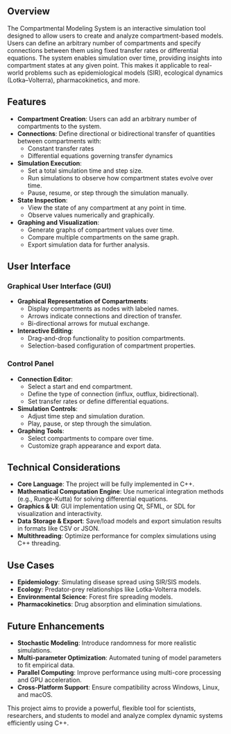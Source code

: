 ## Overview

The Compartmental Modeling System is an interactive simulation tool designed to allow users to create and analyze compartment-based models. Users can define an arbitrary number of compartments and specify connections between them using fixed transfer rates or differential equations. The system enables simulation over time, providing insights into compartment states at any given point. This makes it applicable to real-world problems such as epidemiological models (SIR), ecological dynamics (Lotka–Volterra), pharmacokinetics, and more.
## Features
- **Compartment Creation**: Users can add an arbitrary number of compartments to the system.
- **Connections**: Define directional or bidirectional transfer of quantities between compartments with:
    - Constant transfer rates
    - Differential equations governing transfer dynamics
- **Simulation Execution**:
    - Set a total simulation time and step size.
    - Run simulations to observe how compartment states evolve over time.
    - Pause, resume, or step through the simulation manually.
- **State Inspection**:
    - View the state of any compartment at any point in time.
    - Observe values numerically and graphically.
- **Graphing and Visualization**:
    - Generate graphs of compartment values over time.
    - Compare multiple compartments on the same graph.
    - Export simulation data for further analysis.
## User Interface
### Graphical User Interface (GUI)
- **Graphical Representation of Compartments**:
    - Display compartments as nodes with labeled names.
    - Arrows indicate connections and direction of transfer.
    - Bi-directional arrows for mutual exchange.
- **Interactive Editing**:
    - Drag-and-drop functionality to position compartments.
    - Selection-based configuration of compartment properties.
### Control Panel
- **Connection Editor**:
    - Select a start and end compartment.
    - Define the type of connection (influx, outflux, bidirectional).
    - Set transfer rates or define differential equations.
- **Simulation Controls**:
    - Adjust time step and simulation duration.
    - Play, pause, or step through the simulation.
- **Graphing Tools**:
    - Select compartments to compare over time.
    - Customize graph appearance and export data.
## Technical Considerations
- **Core Language**: The project will be fully implemented in C++.
- **Mathematical Computation Engine**: Use numerical integration methods (e.g., Runge-Kutta) for solving differential equations.
- **Graphics & UI**: GUI implementation using Qt, SFML, or SDL for visualization and interactivity. 
- **Data Storage & Export**: Save/load models and export simulation results in formats like CSV or JSON.
- **Multithreading**: Optimize performance for complex simulations using C++ threading.
## Use Cases
- **Epidemiology**: Simulating disease spread using SIR/SIS models.
- **Ecology**: Predator-prey relationships like Lotka-Volterra models.
- **Environmental Science**: Forest fire spreading models.
- **Pharmacokinetics**: Drug absorption and elimination simulations.
## Future Enhancements
- **Stochastic Modeling**: Introduce randomness for more realistic simulations.
- **Multi-parameter Optimization**: Automated tuning of model parameters to fit empirical data.
- **Parallel Computing**: Improve performance using multi-core processing and GPU acceleration.
- **Cross-Platform Support**: Ensure compatibility across Windows, Linux, and macOS.

This project aims to provide a powerful, flexible tool for scientists, researchers, and students to model and analyze complex dynamic systems efficiently using C++.